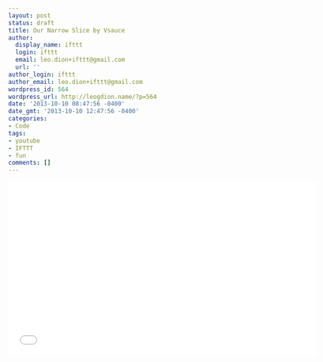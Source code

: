 ```yaml
---
layout: post
status: draft
title: Our Narrow Slice by Vsauce
author:
  display_name: ifttt
  login: ifttt
  email: leo.dion+ifttt@gmail.com
  url: ''
author_login: ifttt
author_email: leo.dion+ifttt@gmail.com
wordpress_id: 564
wordpress_url: http://leogdion.name/?p=564
date: '2013-10-10 08:47:56 -0400'
date_gmt: '2013-10-10 12:47:56 -0400'
categories:
- Code
tags:
- youtube
- IFTTT
- fun
comments: []
---
```

<iframe width="625" height="352" src="//www.youtube.com/embed/yNLdblFQqsw" frameborder="0" allowfullscreen></iframe>
